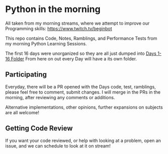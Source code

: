# Python in the morning

All taken from my morning streams,
where we attempt to improve our Programming skills:
<https://www.twitch.tv/beginbot>

This repo contains Code, Notes, Ramblings,
and Performance Tests from my morning Python Learning Sessions.

The first 16 days were unorganized so they are all just dumped into [Days 1-16 Folder](Days1-16/)
From here on out every Day will have a its own folder.

## Participating

Everyday, there will be a PR opened with the Days code, test,
ramblings, please feel free to comment, submit changes.
I will merge in the PRs in the morning, after reviewing any comments or additions.

Alternative implementations, other opinions,
further expansions on subjects are all welcome!

## Getting Code Review

If you want your code reviewed, or help with looking at a problem,
open an issue, and we can schedule to look at it on stream!
